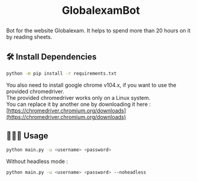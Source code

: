 # <p align="center">GlobalexamBot</p>
  
Bot for the website Globalexam. It helps to spend more than 20 hours on it by reading sheets.

## 🛠️ Install Dependencies    
```bash
python -m pip install -r requirements.txt
```
You also need to install google chrome v104.x, if you want to use the provided chromedriver.  
The provided chromedriver works only on a Linux system.   
You can replace it by another one by downloading it here : [https://chromedriver.chromium.org/downloads](https://chromedriver.chromium.org/downloads)
## 🧑🏻‍💻 Usage

```bash
python main.py -u <username> <password>
```
Without headless mode :
```bash
python main.py -u <username> <password> --noheadless
```
